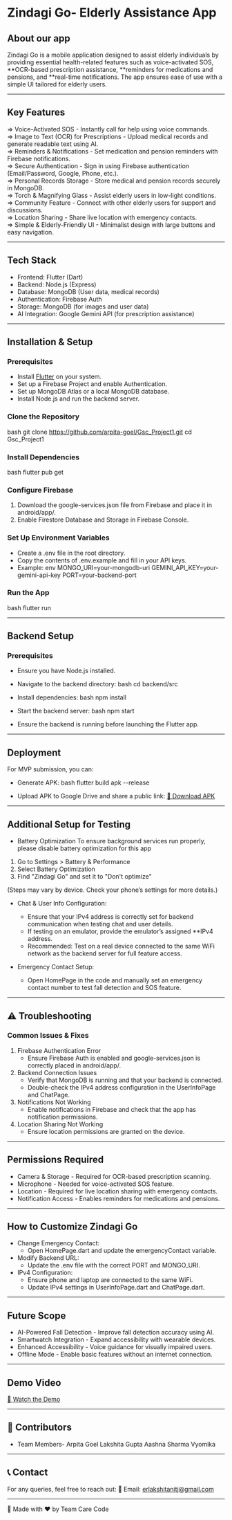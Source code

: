 # Zindagi Go- Elderly Assistance App

##  About our app
Zindagi Go is a mobile application designed to assist elderly individuals by providing essential health-related features such as voice-activated SOS, **OCR-based prescription assistance, **reminders for medications and pensions, and **real-time notifications. The app ensures ease of use with a simple UI tailored for elderly users.

---

##  Key Features
=> Voice-Activated SOS - Instantly call for help using voice commands.  
=> Image to Text (OCR) for Prescriptions - Upload medical records and generate readable text using AI.  
=> Reminders & Notifications - Set medication and pension reminders with Firebase notifications.  
=> Secure Authentication - Sign in using Firebase authentication (Email/Password, Google, Phone, etc.).  
=> Personal Records Storage - Store medical and pension records securely in MongoDB.  
=> Torch & Magnifying Glass - Assist elderly users in low-light conditions.  
=> Community Feature - Connect with other elderly users for support and discussions.  
=> Location Sharing - Share live location with emergency contacts.  
=> Simple & Elderly-Friendly UI - Minimalist design with large buttons and easy navigation.  

---

##  Tech Stack
- Frontend: Flutter (Dart)
- Backend: Node.js (Express)
- Database: MongoDB (User data, medical records)
- Authentication: Firebase Auth
- Storage: MongoDB (for images and user data)
- AI Integration: Google Gemini API (for prescription assistance)

---

##  Installation & Setup
### Prerequisites
- Install [Flutter](https://flutter.dev/docs/get-started/install) on your system.
- Set up a Firebase Project and enable Authentication.
- Set up MongoDB Atlas or a local MongoDB database.
- Install Node.js and run the backend server.

### Clone the Repository
bash
git clone https://github.com/arpita-goel/Gsc_Project1.git
cd Gsc_Project1


### Install Dependencies
bash
flutter pub get


### Configure Firebase
1. Download the google-services.json file from Firebase and place it in android/app/.
2. Enable Firestore Database and Storage in Firebase Console.

### Set Up Environment Variables
- Create a .env file in the root directory.
- Copy the contents of .env.example and fill in your API keys.
- Example:
  env
  MONGO_URI=your-mongodb-uri
  GEMINI_API_KEY=your-gemini-api-key
  PORT=your-backend-port
  

### Run the App
bash
flutter run


---

##  Backend Setup
### Prerequisites
- Ensure you have Node.js installed.
- Navigate to the backend directory:
  bash
  cd backend/src
  
- Install dependencies:
  bash
  npm install
  
- Start the backend server:
  bash
  npm start
  
- Ensure the backend is running before launching the Flutter app.

---

##  Deployment
For MVP submission, you can:
- Generate APK:
  bash
  flutter build apk --release
  
- Upload APK to Google Drive and share a public link: [🔗 Download APK](YOUR_GOOGLE_DRIVE_LINK_HERE)

---

##  Additional Setup for Testing
- Battery Optimization
To ensure background services run properly, please disable battery optimization for this app
1. Go to Settings > Battery & Performance
2. Select Battery Optimization
3. Find "Zindagi Go" and set it to "Don't optimize"

(Steps may vary by device. Check your phone’s settings for more details.)

- Chat & User Info Configuration:
  - Ensure that your IPv4 address is correctly set for backend communication when testing chat and user details.
  - If testing on an emulator, provide the emulator’s assigned **IPv4 address.
  - Recommended: Test on a real device connected to the same WiFi network as the backend server for full feature access.
  
- Emergency Contact Setup:
  - Open HomePage in the code and manually set an emergency contact number to test fall detection and SOS feature.

---

## ⚠ Troubleshooting
### Common Issues & Fixes
1. Firebase Authentication Error  
   - Ensure Firebase Auth is enabled and google-services.json is correctly placed in android/app/.
2. Backend Connection Issues  
   - Verify that MongoDB is running and that your backend is connected.
   - Double-check the IPv4 address configuration in the UserInfoPage and ChatPage.
3. Notifications Not Working  
   - Enable notifications in Firebase and check that the app has notification permissions.
4. Location Sharing Not Working  
   - Ensure location permissions are granted on the device.

---

##  Permissions Required
- Camera & Storage - Required for OCR-based prescription scanning.
- Microphone - Needed for voice-activated SOS feature.
- Location - Required for live location sharing with emergency contacts.
- Notification Access - Enables reminders for medications and pensions.

---

##  How to Customize Zindagi Go
- Change Emergency Contact:
  - Open HomePage.dart and update the emergencyContact variable.
- Modify Backend URL:
  - Update the .env file with the correct PORT and MONGO_URI.
- IPv4 Configuration:
  - Ensure phone and laptop are connected to the same WiFi.
  - Update IPv4 settings in UserInfoPage.dart and ChatPage.dart.

---

##  Future Scope
- AI-Powered Fall Detection - Improve fall detection accuracy using AI.
- Smartwatch Integration - Expand accessibility with wearable devices.
- Enhanced Accessibility - Voice guidance for visually impaired users.
- Offline Mode - Enable basic features without an internet connection.

---

##  Demo Video
[🔗 Watch the Demo](https://your-demo-link.com)

---

## 👥 Contributors
- Team Members- Arpita Goel
                Lakshita Gupta 
                Aashna Sharma
                Vyomika

---

## 📞 Contact
For any queries, feel free to reach out:
📧 Email: erlakshitanitj@gmail.com 

---

🔹 Made with ❤ by Team Care Code

